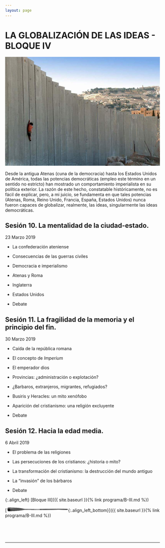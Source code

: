 ```yaml
---
layout: page
---
```


LA GLOBALIZACIÓN DE LAS IDEAS - BLOQUE IV
========================================

![Imagen](/assets/images/4.jpg "Titulo")


Desde la antigua Atenas (cuna de la democracia) hasta los Estados Unidos de América, todas las potencias democráticas (empleo este término en un sentido no estricto) han mostrado un comportamiento imperialista en su política exterior. La razón de este hecho, constatable históricamente, no es fácil de explicar, pero, a mi juicio, se fundamenta en que tales potencias (Atenas, Roma, Reino Unido, Francia, España, Estados Unidos) nunca fueron capaces de globalizar, realmente, las ideas, singularmente las ideas democráticas.



<a class="nostyle" id="sesion10">Sesión 10. La mentalidad de la ciudad-estado.</a>
--------------------------------------------------
   23 Marzo 2019
* La confederación ateniense
* Consecuencias de las guerras civiles

* Democracia e imperialismo
* Atenas y Roma
* Inglaterra
* Estados Unidos
* Debate

<a class="nostyle" id="sesion11">Sesión 11. La fragilidad de la memoria y el principio del fin.</a>
-------------------------------------------------------------------
   30 Marzo 2019
* Caída de la república romana
* El concepto de <i>Imperium</i>
* El emperador dios
* Provincias: ¿administración o explotación?

* ¿Barbaros, extranjeros, migrantes, refugiados?
* Busiris y Heracles: un mito xenófobo
* Aparición del cristianismo: una religión excluyente
* Debate

<a class="nostyle" id="sesion12">Sesión 12. Hacia la edad media.</a>
-----------------------------------
   6 Abril 2019
* El problema de las religiones
* Las persecuciones de los cristianos: ¿historia o mito?

* La transformación del cristianismo: la destrucción del mundo antiguo
* La “invasión” de los bárbaros
* Debate


{:.align_left}
[Bloque III]({{ site.baseurl }}{% link programa/B-III.md %})

[<img src="/assets/images/oar.png"/>{:.align_left_bottom}]({{ site.baseurl }}{% link programa/B-III.md %})

<br>
<br>
<br>
<hr>
